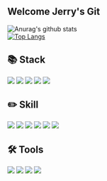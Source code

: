## Welcome Jerry's Git

![Anurag's github stats](https://github-readme-stats.vercel.app/api?username=shin101004&show_icons=true&theme=buefy)
<br />
[![Top Langs](https://github-readme-stats.vercel.app/api/top-langs/?username=shin101004&show_icons=true&theme=buefy)](https://github.com/anuraghazra/github-readme-stats)
## 📚 Stack
<img src="https://img.shields.io/badge/react-61DAFB?style=for-the-badge&logo=react&logoColor=black"> <img src="https://img.shields.io/badge/javascript-F7DF1E?style=for-the-badge&logo=javascript&logoColor=black"> <img src="https://img.shields.io/badge/typescript-3178C6?style=for-the-badge&logo=typescript&logoColor=black"> <img src="https://img.shields.io/badge/html5-E34F26?style=for-the-badge&logo=html5&logoColor=white"> <img src="https://img.shields.io/badge/css3-1572B6?style=for-the-badge&logo=css3&logoColor=white"> 


## ✏️ Skill
<img src="https://img.shields.io/badge/React Query-FF4154?style=for-the-badge&logo=ReactQuery&logoColor=white"> <img src="https://img.shields.io/badge/Vite-646CFF?style=for-the-badge&logo=Vite&logoColor=white"> <img src="https://img.shields.io/badge/styledcomponents-DB7093?style=for-the-badge&logo=styled-components&logoColor=white"> <img src="https://img.shields.io/badge/web3-F16822?style=for-the-badge&logo=web3.js&logoColor=white"> <img src="https://img.shields.io/badge/redux-764ABC?style=for-the-badge&logo=redux&logoColor=white"> <img src="https://img.shields.io/badge/MUI-007FFF?style=for-the-badge&logo=MUI&logoColor=white">



## 🛠 Tools
<img src="https://img.shields.io/badge/github-181717?style=for-the-badge&logo=github&logoColor=white"> <img src="https://img.shields.io/badge/notion-2b3649?style=for-the-badge&logo=notion&logoColor=white"> <img src="https://img.shields.io/badge/slack-4A154B?style=for-the-badge&logo=slack&logoColor=white"> <img src="https://img.shields.io/badge/figma-F24E1E?style=for-the-badge&logo=figma&logoColor=white">

